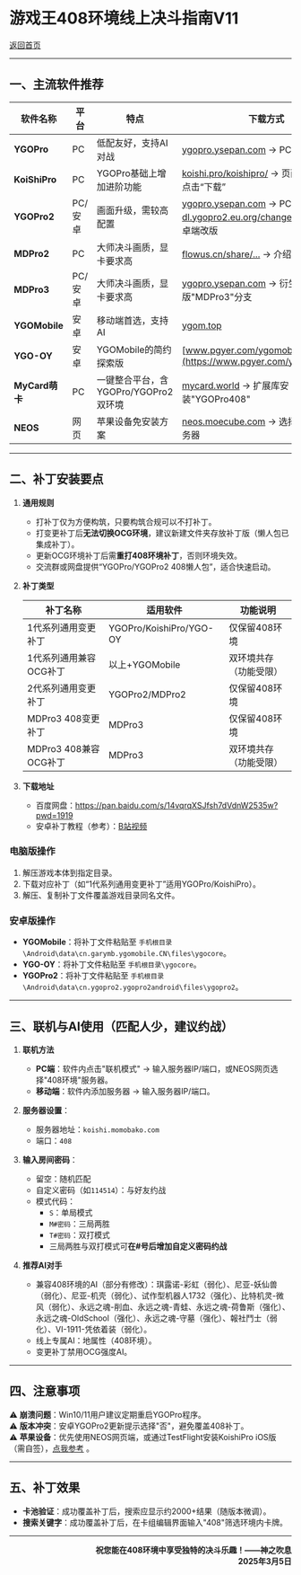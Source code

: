 # 游戏王408环境线上决斗指南V11

[返回首页](../../index.html)  

---

## 一、主流软件推荐

| 软件名称       | 平台   | 特点                                                                 | 下载方式                                                                                   |
|----------------|--------|----------------------------------------------------------------------|------------------------------------------------------------------------------------------|
| **YGOPro**     | PC     | 低配友好，支持AI对战                                                 | [ygopro.ysepan.com](http://ygopro.ysepan.com/) → PC版完整包                              |
| **KoiShiPro**  | PC     | YGOPro基础上增加进阶功能                                                 | [koishi.pro/koishipro/](https://koishi.pro/koishipro/) → 页面上方或下方点击“下载”                              |
| **YGOPro2**    | PC/安卓 | 画面升级，需较高配置                                                 | [ygopro.ysepan.com](http://ygopro.ysepan.com/) → PC版完整包<br>[dl.ygopro2.eu.org/changelog.html](https://dl.ygopro2.eu.org/changelog.html) → 安卓端改版                              |
| **MDPro2**     | PC     | 大师决斗画质，显卡要求高                                                 | [flowus.cn/share/...](https://flowus.cn/share/8e562d75-7014-424e-bbcd-72e344a724fe) → 介绍页面                                       |
| **MDPro3**     | PC/安卓| 大师决斗画质，显卡要求高                                             | [ygopro.ysepan.com](http://ygopro.ysepan.com/) → 衍生版"MDPro3"分支                            |
| **YGOMobile**  | 安卓   | 移动端首选，支持AI                                                   | [ygom.top](https://ygom.top/)                                                            |
| **YGO-OY**     | 安卓   | YGOMobile的简约探索版                                                   | [www.pgyer.com/ygomobile_oy](https://www.pgyer.com/ygomobile_oy)                                                            |
| **MyCard萌卡** | PC     | 一键整合平台，含YGOPro/YGOPro2双环境                                 | [mycard.world](https://mycard.world/) → 扩展库安装"YGOPro408"                           |
| **NEOS**       | 网页   | 苹果设备免安装方案                                                   | [neos.moecube.com](https://neos.moecube.com/) → 选择"408环境"服务器                      |

---

## 二、补丁安装要点

1. **通用规则**  
   - 打补丁仅为方便构筑，只要构筑合规可以不打补丁。  
   - 打变更补丁后**无法切换OCG环境**，建议新建文件夹存放补丁版（懒人包已集成补丁）。  
   - 更新OCG环境补丁后需**重打408环境补丁**，否则环境失效。  
   - 交流群或网盘提供“YGOPro/YGOPro2 408懒人包”，适合快速启动。  

2. **补丁类型**  
   
   | 补丁名称                      | 适用软件                          | 功能说明                   |
   |-------------------------------|-----------------------------------|----------------------------|
   | 1代系列通用变更补丁            | YGOPro/KoishiPro/YGO-OY          | 仅保留408环境              |
   | 1代系列通用兼容OCG补丁         | 以上+YGOMobile                    | 双环境共存（功能受限）     |
   | 2代系列通用变更补丁            | YGOPro2/MDPro2                   | 仅保留408环境              |
   | MDPro3 408变更补丁            | MDPro3                           | 仅保留408环境              |
   | MDPro3 408兼容OCG补丁         | MDPro3                           | 双环境共存（功能受限）              |
   
3. **下载地址**  
   - 百度网盘：https://pan.baidu.com/s/14vqrqXSJfsh7dVdnW2535w?pwd=1919  
   - 安卓补丁教程（参考）：[B站视频](https://www.bilibili.com/video/BV1KW4y1Y7ym/)  

### **电脑版操作**  

1. 解压游戏本体到指定目录。  
2. 下载对应补丁（如“1代系列通用变更补丁”适用YGOPro/KoishiPro）。  
3. 解压、复制补丁文件覆盖游戏目录同名文件。  

### **安卓版操作**  

- **YGOMobile**：将补丁文件粘贴至 `手机根目录\Android\data\cn.garymb.ygomobile.CN\files\ygocore`。  
- **YGO-OY**：将补丁文件粘贴至 `手机根目录\ygocore`。
- **YGOPro2**：将补丁文件粘贴至 `手机根目录\Android\data\cn.ygopro2.ygopro2android\files\ygopro2`。  

---

## 三、联机与AI使用（匹配人少，建议约战）

1. **联机方法**  
   - **PC端**：软件内点击"联机模式" → 输入服务器IP/端口，或NEOS网页选择"408环境"服务器。  
   - **移动端**：软件内添加服务器  → 输入服务器IP/端口。  

2. **服务器设置**：
   - 服务器地址：`koishi.momobako.com`  
   - 端口：`408`  

3. **输入房间密码**：  
   - 留空：随机匹配  
   - 自定义密码（如`114514`）：与好友约战  
   - 模式代码：  
     - `S`：单局模式  
     - `M#密码`：三局两胜  
     - `T#密码`：双打模式  
     - 三局两胜与双打模式可**在#号后增加自定义密码约战**

4. **推荐AI对手**  
   - 兼容408环境的AI（部分有修改）：琪露诺-彩虹（弱化）、尼亚-妖仙兽（弱化）、尼亚-机壳（弱化）、试作型机器人1732（强化）、比特机灵-微风（弱化）、永远之魂-削血、永远之魂-青蛙、永远之魂-荷鲁斯（强化）、永远之魂-OldSchool（强化）、永远之魂-守墓（强化）、報社鬥士（弱化）、VI-1911-凭依着装（弱化）。  
   - 线上专属AI：地属性（408环境）。  
   - 变更补丁禁用OCG强度AI。  

---

## 四、注意事项

⚠️ **崩溃问题**：Win10/11用户建议定期重启YGOPro程序。  
⚠️ **版本冲突**：安卓YGOPro2更新提示选择"否"，避免覆盖408补丁。  
⚠️ **苹果设备**：优先使用NEOS网页端，或通过TestFlight安装KoishiPro iOS版（需自签），[点我参考](https://koishi.pro/koishipro2ios/) 。   

---

## 五、补丁效果

- **卡池验证**：成功覆盖补丁后，搜索应显示约2000+结果（随版本微调）。  
- **搜索关键字**：成功覆盖补丁后，在卡组编辑界面输入"408"筛选环境内卡牌。  

---
<div style="text-align: right;">
    <b>祝您能在408环境中享受独特的决斗乐趣！——神之吹息
    <br>
    2025年3月5日
</div> 